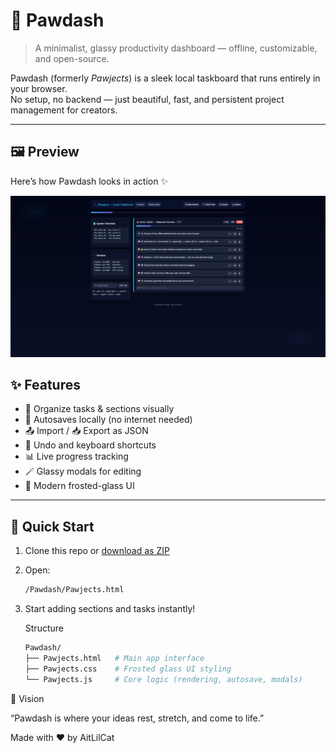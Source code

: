 # 🐾 Pawdash

> A minimalist, glassy productivity dashboard — offline, customizable, and open-source.

Pawdash (formerly *Pawjects*) is a sleek local taskboard that runs entirely in your browser.  
No setup, no backend — just beautiful, fast, and persistent project management for creators.

---

## 🖼️ Preview

Here’s how Pawdash looks in action ✨

![Pawdash Preview](Preview.png)


## ✨ Features

- 🧩 Organize tasks & sections visually  
- 💾 Autosaves locally (no internet needed)  
- 📤 Import / 📥 Export as JSON  
- 🧠 Undo and keyboard shortcuts  
- 📊 Live progress tracking  
- 🪄 Glassy modals for editing  
- 🎨 Modern frosted-glass UI  

---

## 🚀 Quick Start

1. Clone this repo or [download as ZIP](#)  
2. Open:  
   ```bash
   /Pawdash/Pawjects.html
3. Start adding sections and tasks instantly!

	Structure 
   ```bash
   Pawdash/
   ├── Pawjects.html   # Main app interface
   ├── Pawjects.css    # Frosted glass UI styling
   └── Pawjects.js     # Core logic (rendering, autosave, modals)
🐾 Vision

“Pawdash is where your ideas rest, stretch, and come to life.”

Made with ❤️ by AitLilCat
